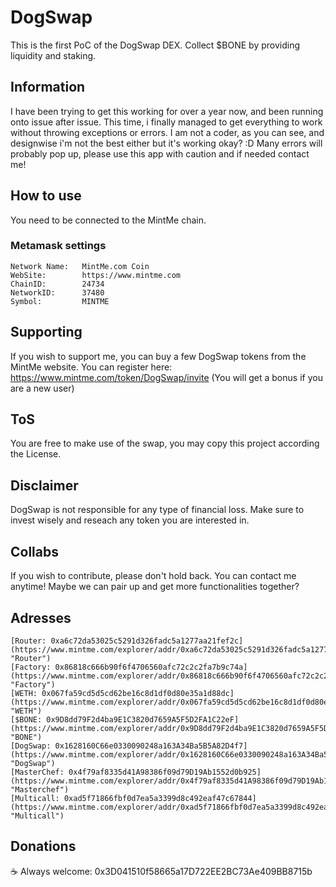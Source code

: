 # DogSwap

This is the first PoC of the DogSwap DEX. 
Collect $BONE by providing liquidity and staking.

## Information

I have been trying to get this working for over a year now, and been running onto issue after issue.
This time, i finally managed to get everything to work without throwing exceptions or errors.
I am not a coder, as you can see, and designwise i'm not the best either but it's working okay? :D
Many errors will probably pop up, please use this app with caution and if needed contact me!


## How to use

You need to be connected to the MintMe chain. 

### Metamask settings
```
Network Name:   MintMe.com Coin
WebSite:        https://www.mintme.com
ChainID:        24734
NetworkID:      37480
Symbol:         MINTME
```

## Supporting

If you wish to support me, you can buy a few DogSwap tokens from the MintMe website.
You can register here: https://www.mintme.com/token/DogSwap/invite (You will get a bonus if you are a new user)

## ToS

You are free to make use of the swap, you may copy this project according the License. 

## Disclaimer

DogSwap is not responsible for any type of financial loss. 
Make sure to invest wisely and reseach any token you are interested in. 

## Collabs

If you wish to contribute, please don't hold back. You can contact me anytime!
Maybe we can pair up and get more functionalities together?

## Adresses
```
[Router: 0xa6c72da53025c5291d326fadc5a1277aa21fef2c](https://www.mintme.com/explorer/addr/0xa6c72da53025c5291d326fadc5a1277aa21fef2c "Router") 
[Factory: 0x86818c666b90f6f4706560afc72c2c2fa7b9c74a](https://www.mintme.com/explorer/addr/0x86818c666b90f6f4706560afc72c2c2fa7b9c74a "Factory")
[WETH: 0x067fa59cd5d5cd62be16c8d1df0d80e35a1d88dc](https://www.mintme.com/explorer/addr/0x067fa59cd5d5cd62be16c8d1df0d80e35a1d88dc "WETH")
[$BONE: 0x9D8dd79F2d4ba9E1C3820d7659A5F5D2FA1C22eF](https://www.mintme.com/explorer/addr/0x9D8dd79F2d4ba9E1C3820d7659A5F5D2FA1C22eF "BONE")
[DogSwap: 0x1628160C66e0330090248a163A34Ba5B5A82D4f7](https://www.mintme.com/explorer/addr/0x1628160C66e0330090248a163A34Ba5B5A82D4f7 "DogSwap")
[MasterChef: 0x4f79af8335d41A98386f09d79D19Ab1552d0b925](https://www.mintme.com/explorer/addr/0x4f79af8335d41A98386f09d79D19Ab1552d0b925 "Masterchef")
[Multicall: 0xad5f71866fbf0d7ea5a3399d8c492eaf47c67844](https://www.mintme.com/explorer/addr/0xad5f71866fbf0d7ea5a3399d8c492eaf47c67844 "Multicall")
```
## Donations

☕ Always welcome: 0x3D041510f58665a17D722EE2BC73Ae409BB8715b